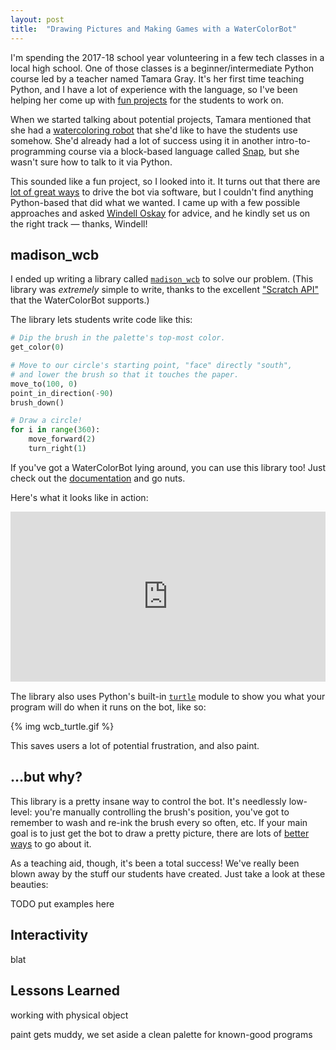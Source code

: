 ```yaml
---
layout: post
title:  "Drawing Pictures and Making Games with a WaterColorBot"
---
```


I'm spending the 2017-18 school year volunteering in a few tech classes in a local high school. One of those classes is a beginner/intermediate Python course led by a teacher named Tamara Gray. It's her first time teaching Python, and I have a lot of experience with the language, so I've been helping her come up with [fun projects](http://blog.jrheard.com/python/passwords) for the students to work on.

When we started talking about potential projects, Tamara mentioned that she had a [watercoloring robot](http://watercolorbot.com/) that she'd like to have the students use somehow. She'd already had a lot of success using it in another intro-to-programming course via a block-based language called [Snap](https://github.com/evil-mad/WaterColorBlocks), but she wasn't sure how to talk to it via Python.

This sounded like a fun project, so I looked into it. It turns out that there are [lot of great ways](http://wiki.evilmadscientist.com/WaterColorBot) to drive the bot via software, but I couldn't find anything Python-based that did what we wanted. I came up with a few possible approaches and asked [Windell Oskay](https://www.evilmadscientist.com/about/) for advice, and he kindly set us on the right track — thanks, Windell!

madison_wcb
-----------

I ended up writing a library called [`madison_wcb`](http://madison-wcb.readthedocs.io/en/latest/) to solve our problem. (This library was _extremely_ simple to write, thanks to the excellent ["Scratch API"](https://github.com/techninja/cncserver/blob/master/scratch/SCRATCH.API.md) that the WaterColorBot supports.)

The library lets students write code like this:

```python
# Dip the brush in the palette's top-most color.
get_color(0)

# Move to our circle's starting point, "face" directly "south",
# and lower the brush so that it touches the paper.
move_to(100, 0)
point_in_direction(-90)
brush_down()

# Draw a circle!
for i in range(360):
	move_forward(2)
	turn_right(1)
```

If you've got a WaterColorBot lying around, you can use this library too! Just check out the [documentation](http://madison-wcb.readthedocs.io/en/latest/) and go nuts.

Here's what it looks like in action:

<div style='position:relative;padding-bottom:54%;margin-bottom:15px;'><iframe src='https://gfycat.com/ifr/ColdBigAzurevase' frameborder='0' scrolling='no' width='100%' height='100%' style='position:absolute;top:0;left:0' allowfullscreen></iframe></div>

The library also uses Python's built-in [`turtle`](https://docs.python.org/3.3/library/turtle.html?highlight=turtle) module to show you what your program will do when it runs on the bot, like so:

{% img wcb_turtle.gif %}

This saves users a lot of potential frustration, and also paint.

...but why?
--------

This library is a pretty insane way to control the bot. It's needlessly low-level: you're manually controlling the brush's position, you've got to remember to wash and re-ink the brush every so often, etc. If your main goal is to just get the bot to draw a pretty picture, there are lots of [better ways](http://wiki.evilmadscientist.com/WaterColorBot#Part_II:_Software_for_WaterColorBot) to go about it.

As a teaching aid, though, it's been a total success! We've really been blown away by the stuff our students have created. Just take a look at these beauties:

TODO put examples here

Interactivity
-------------

blat


Lessons Learned
---------------

working with physical object

paint gets muddy, we set aside a clean palette for known-good programs
